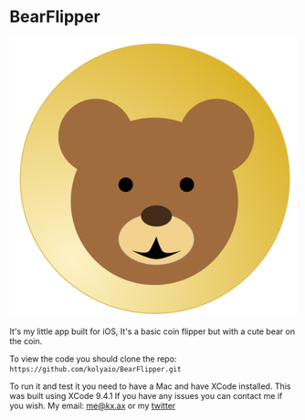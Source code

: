 # BearFlipper
![BearFlipper](https://raw.githubusercontent.com/kolyaio/BearFlipper/master/Assets/Front%20Coin.png)


It's my little app built for iOS, It's a basic coin flipper but with a cute bear on the coin. 

To view the code you should clone the repo:
`https://github.com/kolyaio/BearFlipper.git` 

To run it and test it you need to have a Mac and have XCode installed. 
This was built using XCode 9.4.1
If you have any issues you can contact me if you wish.
My email: [me@kx.ax](mailto:me@kx.ax) or my [twitter](https://twitter.com/kolyaio)
